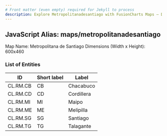 ```yaml
---
# Front matter (even empty) required for Jekyll to process
description: Explore Metropolitanadesantiago with FusionCharts Maps – Detailed features for seamless integration. Try now & enhance your data visualization today! 
---
```


## JavaScript Alias: maps/metropolitanadesantiago

Map Name: Metropolitana de Santiago
Dimensions (Width x Height): 600x460

### List of Entities

ID | Short label | Label
---|---|---|
CL.RM.CB|CB|Chacabuco
CL.RM.CD|CD|Cordillera
CL.RM.MI|MI|Maipo
CL.RM.ME|ME|Melipilla
CL.RM.SG|SG|Santiago
CL.RM.TG|TG|Talagante
